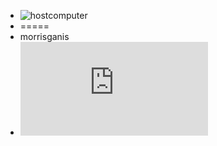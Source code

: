 + ![hostcomputer](https://avatars1.githubusercontent.com/u/25133519?v=4&s=20)
+ ===== 
+ morrisganis
+ ![hostcomputer](https://rawgit.com/hostcomputer/130159523c694f84013c66f4c7644b7a/raw/b4fe77851f0e62730932f1d69171b9c8368b82df/README.md)
